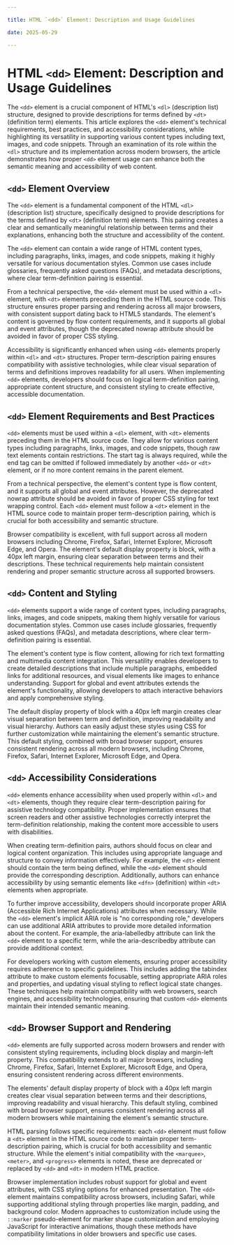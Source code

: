 ```yaml
---

title: HTML `<dd>` Element: Description and Usage Guidelines

date: 2025-05-29

---
```



# HTML `<dd>` Element: Description and Usage Guidelines

The `<dd>` element is a crucial component of HTML's `<dl>` (description list) structure, designed to provide descriptions for terms defined by `<dt>` (definition term) elements. This article explores the `<dd>` element's technical requirements, best practices, and accessibility considerations, while highlighting its versatility in supporting various content types including text, images, and code snippets. Through an examination of its role within the `<dl>` structure and its implementation across modern browsers, the article demonstrates how proper `<dd>` element usage can enhance both the semantic meaning and accessibility of web content.


## `<dd>` Element Overview

The `<dd>` element is a fundamental component of the HTML `<dl>` (description list) structure, specifically designed to provide descriptions for the terms defined by `<dt>` (definition term) elements. This pairing creates a clear and semantically meaningful relationship between terms and their explanations, enhancing both the structure and accessibility of the content.

The `<dd>` element can contain a wide range of HTML content types, including paragraphs, links, images, and code snippets, making it highly versatile for various documentation styles. Common use cases include glossaries, frequently asked questions (FAQs), and metadata descriptions, where clear term-definition pairing is essential.

From a technical perspective, the `<dd>` element must be used within a `<dl>` element, with `<dt>` elements preceding them in the HTML source code. This structure ensures proper parsing and rendering across all major browsers, with consistent support dating back to HTML5 standards. The element's content is governed by flow content requirements, and it supports all global and event attributes, though the deprecated nowrap attribute should be avoided in favor of proper CSS styling.

Accessibility is significantly enhanced when using `<dd>` elements properly within `<dl>` and `<dt>` structures. Proper term-description pairing ensures compatibility with assistive technologies, while clear visual separation of terms and definitions improves readability for all users. When implementing `<dd>` elements, developers should focus on logical term-definition pairing, appropriate content structure, and consistent styling to create effective, accessible documentation.


## `<dd>` Element Requirements and Best Practices

`<dd>` elements must be used within a `<dl>` element, with `<dt>` elements preceding them in the HTML source code. They allow for various content types including paragraphs, links, images, and code snippets, though raw text elements contain restrictions. The start tag is always required, while the end tag can be omitted if followed immediately by another `<dd>` or `<dt>` element, or if no more content remains in the parent element.

From a technical perspective, the element's content type is flow content, and it supports all global and event attributes. However, the deprecated nowrap attribute should be avoided in favor of proper CSS styling for text wrapping control. Each `<dd>` element must follow a `<dt>` element in the HTML source code to maintain proper term-description pairing, which is crucial for both accessibility and semantic structure.

Browser compatibility is excellent, with full support across all modern browsers including Chrome, Firefox, Safari, Internet Explorer, Microsoft Edge, and Opera. The element's default display property is block, with a 40px left margin, ensuring clear separation between terms and their descriptions. These technical requirements help maintain consistent rendering and proper semantic structure across all supported browsers.


## `<dd>` Content and Styling

`<dd>` elements support a wide range of content types, including paragraphs, links, images, and code snippets, making them highly versatile for various documentation styles. Common use cases include glossaries, frequently asked questions (FAQs), and metadata descriptions, where clear term-definition pairing is essential.

The element's content type is flow content, allowing for rich text formatting and multimedia content integration. This versatility enables developers to create detailed descriptions that include multiple paragraphs, embedded links for additional resources, and visual elements like images to enhance understanding. Support for global and event attributes extends the element's functionality, allowing developers to attach interactive behaviors and apply comprehensive styling.

The default display property of block with a 40px left margin creates clear visual separation between term and definition, improving readability and visual hierarchy. Authors can easily adjust these styles using CSS for further customization while maintaining the element's semantic structure. This default styling, combined with broad browser support, ensures consistent rendering across all modern browsers, including Chrome, Firefox, Safari, Internet Explorer, Microsoft Edge, and Opera.


## `<dd>` Accessibility Considerations

`<dd>` elements enhance accessibility when used properly within `<dl>` and `<dt>` elements, though they require clear term-description pairing for assistive technology compatibility. Proper implementation ensures that screen readers and other assistive technologies correctly interpret the term-definition relationship, making the content more accessible to users with disabilities.

When creating term-definition pairs, authors should focus on clear and logical content organization. This includes using appropriate language and structure to convey information effectively. For example, the `<dt>` element should contain the term being defined, while the `<dd>` element should provide the corresponding description. Additionally, authors can enhance accessibility by using semantic elements like `<dfn>` (definition) within `<dt>` elements when appropriate.

To further improve accessibility, developers should incorporate proper ARIA (Accessible Rich Internet Applications) attributes when necessary. While the `<dd>` element's implicit ARIA role is "no corresponding role," developers can use additional ARIA attributes to provide more detailed information about the content. For example, the aria-labelledby attribute can link the `<dd>` element to a specific term, while the aria-describedby attribute can provide additional context.

For developers working with custom elements, ensuring proper accessibility requires adherence to specific guidelines. This includes adding the tabindex attribute to make custom elements focusable, setting appropriate ARIA roles and properties, and updating visual styling to reflect logical state changes. These techniques help maintain compatibility with web browsers, search engines, and accessibility technologies, ensuring that custom `<dd>` elements maintain their intended semantic meaning.


## `<dd>` Browser Support and Rendering

`<dd>` elements are fully supported across modern browsers and render with consistent styling requirements, including block display and margin-left property. This compatibility extends to all major browsers, including Chrome, Firefox, Safari, Internet Explorer, Microsoft Edge, and Opera, ensuring consistent rendering across different environments.

The elements' default display property of block with a 40px left margin creates clear visual separation between terms and their descriptions, improving readability and visual hierarchy. This default styling, combined with broad browser support, ensures consistent rendering across all modern browsers while maintaining the element's semantic structure.

HTML parsing follows specific requirements: each `<dd>` element must follow a `<dt>` element in the HTML source code to maintain proper term-description pairing, which is crucial for both accessibility and semantic structure. While the element's initial compatibility with the `<marquee>`, `<meter>`, and `<progress>` elements is noted, these are deprecated or replaced by `<dd>` and `<dt>` in modern HTML practice.

Browser implementation includes robust support for global and event attributes, with CSS styling options for enhanced presentation. The `<dd>` element maintains compatibility across browsers, including Safari, while supporting additional styling through properties like margin, padding, and background color. Modern approaches to customization include using the `::marker` pseudo-element for marker shape customization and employing JavaScript for interactive animations, though these methods have compatibility limitations in older browsers and specific use cases.

